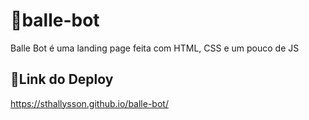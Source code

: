 # 🤖balle-bot
Balle Bot é uma landing page feita com HTML, CSS e um pouco de JS
## 🚀Link do Deploy
https://sthallysson.github.io/balle-bot/
